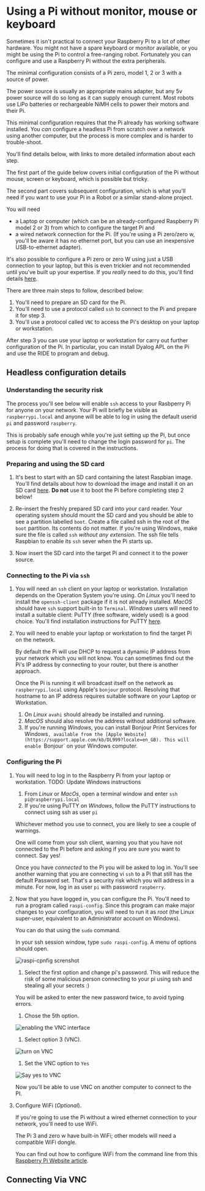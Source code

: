 # Using a Pi without monitor, mouse or keyboard

Sometimes it isn't practical to connect your Raspberry Pi to a lot of other hardware. 
You might not have a spare keyboard or monitor available, or you might be using the Pi
to control a free-ranging robot. Fortunately you can configure and use a Raspberry Pi without the extra peripherals.

The minimal configuration consists of a Pi zero, model 1, 2 or 3 with a source of power.

The power source is usually an appropriate mains adapter, but any 5v power source will do so long as it can supply
enough current. Most robots use LiPo batteries or rechargeable NiMH cells to power their motors and their Pi.

This minimal configuration requires that the Pi already has working software installed.
You *can* configure a headless Pi from scratch over a network using another computer,
but the process is more complex and is harder to trouble-shoot.

You'll find details below, with links to more detailed information about each step.

The first part of the guide below covers initial configuration of the Pi without mouse,
screen or keyboard, which is possible but tricky.

The second part covers subsequent configuration, which is what you'll need if you want to use your Pi in a Robot or
a similar stand-alone project.
 
You will need
* a Laptop or computer (which can be an already-configured Raspberry Pi model 2 or 3) from which to configure the
target Pi and 
* a wired network connection for the Pi. (If you're using a Pi zero/zero w, you'll be aware it has no ethernet port,
but you can use an inexpensive USB-to-ethernet adapter).

It's also possible to configure a Pi zero or zero W using just a USB connection to your laptop, but this is even
trickier and not recommended until you've built up your expertise. If you *really* need to do this, you'll find details
[here](http://blog.gbaman.info/?p=699). 

There are three main steps to follow, described below:
1. You'll need to prepare an SD card for the Pi.
1. You'll need to use a protocol called ```ssh``` to connect to the Pi and prepare it for step 3.
1. You'll use a protocol called ```VNC``` to access the Pi's desktop on your laptop or workstation.

After step 3 you can use your laptop or workstation for carry out further configuration of the Pi.
In particular, you can install Dyalog APL on the Pi and use the RIDE to program and debug.

## Headless configuration details

### Understanding the security risk

The process you'll see below will enable `ssh` access to your Rasbperry Pi for anyone on your network.
Your Pi will briefly be visible as `raspberrypi.local` and anyone will be able to log in
using the default userid `pi` and password `raspberry`.

This is probably safe enough while you're just setting up the Pi, but once setup is complete
you'll need to change the login password for `pi`. The process for doing that is covered in the
instructions.

### Preparing and using the SD card

1. It's best to start with an SD card containing the latest Raspbian image. You'll find details about how to download the
image and install it on an SD card [here](https://www.raspberrypi.org/downloads/raspbian/).
**Do not** use it to boot the Pi before completing step 2 below!

1. Re-insert the freshly prepared SD card into your card reader.
Your operating system should mount the SD card and you should be able to see a partition labelled ```boot```.
Create a file called ssh in the root of the `boot` partition. Its contents do not matter.
If you're using Windows, make sure the file is called `ssh` *without any extension*.
The ssh file tells Raspbian to enable its `ssh` sever when the Pi starts up.

1. Now insert the SD card into the target Pi and connect it to the power source.

### Connecting to the Pi via ```ssh```

1. You will need an ```ssh``` client on your laptop or workstation. Installation depends on the Operation System you're
using. *On Linux* you'll need to install the ```openssh-client``` package if it is not already installed. *MacOS* should have
```ssh``` support built-in to ```Terminal```. *Windows* users will need to install a suitable client: PuTTY
(free software, widely used) is a good choice. You'll find installation instructions for PuTTY
[here](https://www.chiark.greenend.org.uk/~sgtatham/putty/latest.html).

1. You will need to enable your laptop or workstation to find the target Pi on the network.

    By default the Pi will use DHCP to request a dynamic IP address from your network which you will not know. You can sometimes find out
the Pi's IP address by connecting to your router, but there is another approach.
    
    Once the Pi is running it will broadcast itself on the network as `raspberrypi.local` using Apple's
`bonjour` protocol. Resolving that hostname to an IP address requires suitable software on your Laptop or Workstation.

    1. On *Linux* `avahi` should already be installed and running.
    1. *MacOS* should also resolve the address without additional software.
    1. If you're running *Windows*, you can install Bonjour Print Services for Windows`, available from the
[Apple Website](https://support.apple.com/kb/DL999?locale=en_GB). This will enable `Bonjour` on your Windows computer.

### Configuring the Pi

1. You will need to log in to the Raspberry Pi from your laptop or workstation. TODO: Update Windows instructions

    1. From *Linux* or *MacOs*, open a terminal window and enter ```ssh pi@raspberrypi.local```
    1. If you're using PuTTY on *Windows*, follow the PuTTY instructions to connect using ssh as user ```pi``` 
    
    Whichever method you use to connect, you are likely to see a couple of warnings.
    
    One will come from your ssh client, warning you that you have not connected to the Pi
    before and asking if you are sure you want to connect. Say yes!
    
    Once you have *connected* to the Pi you will be asked to log in. You'll see another warning that
    you are connecting vi `ssh` to a Pi that still has the default Password set. That's a security
    risk which you will address in a minute. For now, log in as user `pi` with password
    `raspberry`.
    
1. Now that you have logged in, you can configure the Pi. You'll need to run a
program called `raspi-config`. Since this program can make major changes to your configuration, you will need to run
it as *root* (the Linux super-user, equivalent to an Administrator account on Windows).

    You can do that using the `sudo` command.
    
    In your ssh session window, type `sudo raspi-config`. A menu of options should open.
    
    ![raspi-cpnfig screnshot](images/raspi-config.png)
    
    1. Select the first option and change pi's password. This will reduce the risk of some malicious person
    connecting to your pi using ssh and stealing all your secrets :)
    
    You will be asked to enter the new password twice, to avoid typing errors.
    
    1. Chose the 5th option. 
    
    ![enabling the VNC interface](images/option5.png)
    
    1. Select option 3 (VNC).
    
     ![turn on VNC](images/vnc-enabling.png)
    
    1. Set the VNC option to `Yes`
    
    ![Say yes to VNC](images/yes-to-vnc.png)
    
    Now you'll be able to use VNC on another computer to connect to the PI.
    
1. Configure WiFi (*Optional*).

    If you're going to use the Pi without a wired ethernet connection to your network, you'll need to use WiFi.

    The Pi 3 and zero w have built-in WiFi; other models will need a compatible WiFi dongle.

    You can find out how to configure WiFi from the command line from this
[Raspberry Pi Website article](https://www.raspberrypi.org/documentation/configuration/wireless/wireless-cli.md).
    

## Connecting Via VNC
    
    


